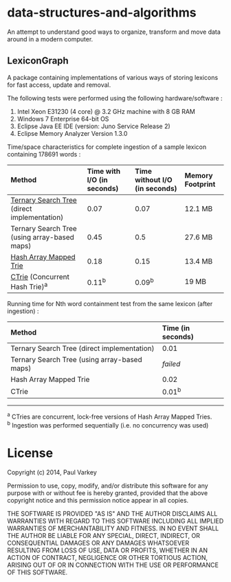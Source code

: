 data-structures-and-algorithms
==============================

An attempt to understand good ways to organize, transform and move data around in a modern computer.

LexiconGraph
------------

A package containing implementations of various ways of storing lexicons for fast access, update and removal.

The following tests were performed using the following hardware/software :  
1. Intel Xeon E31230 (4 core) @ 3.2 GHz machine with 8 GB RAM  
2. Windows 7 Enterprise 64-bit OS  
3. Eclipse Java EE IDE (version: Juno Service Release 2)  
4. Eclipse Memory Analyzer Version 1.3.0 

Time/space characteristics for complete ingestion of a sample lexicon containing 178691 words :

| Method | Time with I/O (in seconds) | Time without I/O (in seconds) | Memory Footprint |
|:--------|:-------------------|:-------------------|:------------------|
| [Ternary Search Tree](https://en.wikipedia.org/wiki/Ternary_search_tree) (direct implementation) | 0.07 | 0.07 | 12.1 MB |
| Ternary Search Tree (using array-based maps) | 0.45 | 0.5 | 27.6 MB |
| [Hash Array Mapped Trie](https://en.wikipedia.org/wiki/Hash_array_mapped_trie) | 0.18 | 0.15 | 13.4 MB |
| [CTrie](https://en.wikipedia.org/wiki/Ctrie) (Concurrent Hash Trie)<sup>a</sup> | 0.11<sup>b</sup> | 0.09<sup>b</sup> | 19 MB |


Running time for Nth word containment test from the same lexicon (after ingestion) :

| Method | Time (in seconds) | 
|:--------|:-------------------|
| Ternary Search Tree (direct implementation) | 0.01 |
| Ternary Search Tree (using array-based maps) | <i>failed</i> |
| Hash Array Mapped Trie | 0.02 |
| CTrie | 0.01<sup>b</sup> |

___
<sup>a</sup> CTries are concurrent, lock-free versions of Hash Array Mapped Tries.  
<sup>b</sup> Ingestion was performed sequentially (i.e. no concurrency was used)


# License

Copyright (c) 2014, Paul Varkey

Permission to use, copy, modify, and/or distribute this software for 
any purpose with or without fee is hereby granted, provided that the 
above copyright notice and this permission notice appear in all copies.

THE SOFTWARE IS PROVIDED "AS IS" AND THE AUTHOR DISCLAIMS 
ALL WARRANTIES WITH REGARD TO THIS SOFTWARE INCLUDING 
ALL IMPLIED WARRANTIES OF MERCHANTABILITY AND FITNESS. IN 
NO EVENT SHALL THE AUTHOR BE LIABLE FOR ANY SPECIAL, DIRECT, 
INDIRECT, OR CONSEQUENTIAL DAMAGES OR ANY DAMAGES 
WHATSOEVER RESULTING FROM LOSS OF USE, DATA OR PROFITS, 
WHETHER IN AN ACTION OF CONTRACT, NEGLIGENCE OR OTHER 
TORTIOUS ACTION, ARISING OUT OF OR IN CONNECTION WITH 
THE USE OR PERFORMANCE OF THIS SOFTWARE.